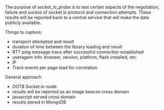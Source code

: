 The purpose of socket_io_probe is to test certain aspects of the
negotiation, failure and sucess of socket.io protocol and connection
attempts. These results will be reported back to a central service that
will make the data publicly available.

Things to capture:

* transport attempted and result
* duration of time between the library loading and result
* RTT ping message trace after successful connection established
* useragent info: browser, version, platform, flash installed, etc.
* IP
* Track events per page load for correlation


General approach

* OOTB Socket.io-node
* results will be reported as an image beacon cross domain
* javascript served cross domain
* results stored in MongoDB


